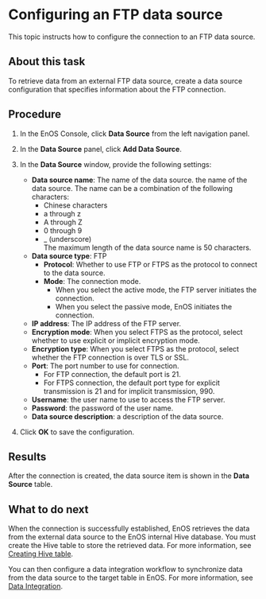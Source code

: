 # Configuring an FTP data source

This topic instructs how to configure the connection to an FTP data source.

## About this task
To retrieve data from an external FTP data source, create a data source configuration that specifies information about the FTP connection.

## Procedure

1. In the EnOS Console, click **Data Source** from the left navigation panel.

2. In the **Data Source** panel, click **Add Data Source**.

3. In the **Data Source** window, provide the following settings:

   - **Data source name**:  The name of the data source. the name of the data source. The name can be a combination of the following characters:
     - Chinese characters
     - a through z
     - A through Z
     - 0 through 9
     - _ (underscore)  
     The maximum length of the data source name is 50 characters.
   - **Data source type**: FTP
     - **Protocol**: Whether to use FTP or FTPS as the protocol to connect to the data source.   
     - **Mode**: The connection mode.
       - When you select the active mode, the FTP server initiates the connection.
       - When you select the passive mode, EnOS initiates the connection.
   - **IP address**: The IP address of the FTP server.
   - **Encryption mode**: When you select FTPS as the protocol, select whether to use explicit or implicit encryption mode.
   - **Encryption type**: When you select FTPS as the protocol, select whether the FTP connection is over TLS or SSL.
   - **Port**: The port number to use for connection.
     - For FTP connection, the default port is 21.
     - For FTPS connection, the default port type for explicit transmission is 21 and for implicit transmission, 990.
   - **Username**: the user name to use to access the FTP server.
   - **Password**: the password of the user name.
   - **Data source description**: a description of the data source.

4. Click **OK** to save the configuration.

## Results

After the connection is created, the data source item is shown in the **Data Source** table.

## What to do next

When the connection is successfully established, EnOS retrieves the data from the external data source to the EnOS internal Hive database. You must create the Hive table to store the retrieved data. For more information, see [Creating Hive table](https://www.envisioniot.com/docs/data-explorer/en/latest/creating_hivetable.html).

You can then configure a data integration workflow to synchronize data from the data source to the target table in EnOS. For more information, see [Data Integration](../data_integration/index).

